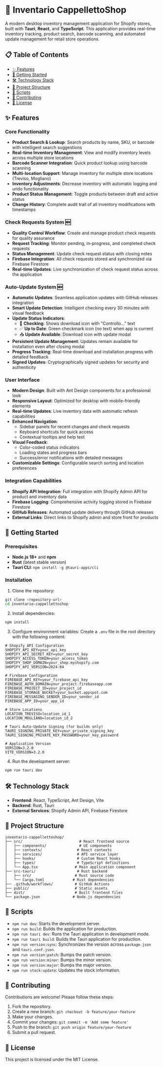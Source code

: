 # 🏪 Inventario CappellettoShop

A modern desktop inventory management application for Shopify stores, built with **Tauri**, **React**, and **TypeScript**. This application provides real-time inventory tracking, product search, barcode scanning, and automated update management for retail store operations.

## 📋 Table of Contents

- [✨ Features](#-features)
- [🚀 Getting Started](#-getting-started)
- [🛠️ Technology Stack](#️-technology-stack)
- [📁 Project Structure](#-project-structure)
- [📜 Scripts](#-scripts)
- [🤝 Contributing](#-contributing)
- [📄 License](#-license)

## ✨ Features

### Core Functionality
- **Product Search & Lookup**: Search products by name, SKU, or barcode with intelligent search suggestions
- **Real-time Inventory Management**: View and modify inventory levels across multiple store locations
- **Barcode Scanner Integration**: Quick product lookup using barcode scanning
- **Multi-location Support**: Manage inventory for multiple store locations (Treviso, Mogliano)
- **Inventory Adjustments**: Decrease inventory with automatic logging and undo functionality
- **Product Status Management**: Toggle products between draft and active status
- **Change History**: Complete audit trail of all inventory modifications with timestamps

### Check Requests System 🆕
- **Quality Control Workflow**: Create and manage product check requests for quality assurance
- **Request Tracking**: Monitor pending, in-progress, and completed check requests
- **Status Management**: Update check request status with closing notes
- **Firebase Integration**: All check requests stored and synchronized via Firebase Firestore
- **Real-time Updates**: Live synchronization of check request status across the application

### Auto-Update System 🆕
- **Automatic Updates**: Seamless application updates with GitHub releases integration
- **Smart Update Detection**: Intelligent checking every 30 minutes with visual feedback
- **Update Status Indicators**:
  - 🔄 **Checking**: Shows download icon with "Controllo..." text
  - ✅ **Up to Date**: Green checkmark icon (no text) when app is current
  - 📥 **Update Available**: Download icon with update modal
- **Persistent Update Management**: Updates remain available for installation even after closing modal
- **Progress Tracking**: Real-time download and installation progress with detailed feedback
- **Signed Updates**: Cryptographically signed updates for security and authenticity

### User Interface
- **Modern Design**: Built with Ant Design components for a professional look
- **Responsive Layout**: Optimized for desktop with mobile-friendly elements
- **Real-time Updates**: Live inventory data with automatic refresh capabilities
- **Enhanced Navigation**:
  - Sidebar panels for recent changes and check requests
  - Keyboard shortcuts for quick access
  - Contextual tooltips and help text
- **Visual Feedback**:
  - Color-coded status indicators
  - Loading states and progress bars
  - Success/error notifications with detailed messages
- **Customizable Settings**: Configurable search sorting and location preferences

### Integration Capabilities
- **Shopify API Integration**: Full integration with Shopify Admin API for product and inventory data
- **Firebase Logging**: Comprehensive activity logging stored in Firebase Firestore
- **GitHub Releases**: Automated update delivery through GitHub releases
- **External Links**: Direct links to Shopify admin and store front for products

## 🚀 Getting Started

### Prerequisites
- **Node.js 18+** and **npm**
- **Rust** (latest stable version)
- **Tauri CLI**: `npm install -g @tauri-apps/cli`

### Installation
1. Clone the repository:
```bash
git clone <repository-url>
cd inventario-cappellettoshop
```

2. Install dependencies:
```bash
npm install
```

3. Configure environment variables:
Create a `.env` file in the root directory with the following content:
```env
# Shopify API Configuration
SHOPIFY_API_KEY=your_api_key
SHOPIFY_API_SECRET_KEY=your_secret_key
SHOPIFY_ACCESS_TOKEN=your_access_token
SHOPIFY_SHOP_DOMAIN=your_shop.myshopify.com
SHOPIFY_API_VERSION=2024-04

# Firebase Configuration
FIREBASE_API_KEY=your_firebase_api_key
FIREBASE_AUTH_DOMAIN=your_project.firebaseapp.com
FIREBASE_PROJECT_ID=your_project_id
FIREBASE_STORAGE_BUCKET=your_bucket.appspot.com
FIREBASE_MESSAGING_SENDER_ID=your_sender_id
FIREBASE_APP_ID=your_app_id

# Store Locations
LOCATION_TREVISO=location_id_1
LOCATION_MOGLIANO=location_id_2

# Tauri Auto-Update Signing (for builds only)
TAURI_SIGNING_PRIVATE_KEY=your_private_signing_key
TAURI_SIGNING_PRIVATE_KEY_PASSWORD=your_key_password

# Application Version
VERSION=3.2.0
VITE_VERSION=3.2.0
```

4. Run the development server:
```bash
npm run tauri dev
```

## 🛠️ Technology Stack

- **Frontend**: React, TypeScript, Ant Design, Vite
- **Backend**: Rust, Tauri
- **External Services**: Shopify Admin API, Firebase Firestore

## 📁 Project Structure

```
inventario-cappellettoshop/
├── src/                          # React frontend source
│   ├── components/               # UI components
│   ├── contexts/                # React contexts
│   ├── services/                # API service layer
│   ├── hooks/                   # Custom React hooks
│   ├── types/                   # TypeScript definitions
│   └── App.tsx                 # Main application component
├── src-tauri/                   # Rust backend
│   ├── src/                    # Rust source code
│   └── Cargo.toml             # Rust dependencies
├── .github/workflows/          # GitHub Actions
├── public/                     # Static assets
├── dist/                       # Built frontend files
└── package.json               # Node.js dependencies
```

## 📜 Scripts

- `npm run dev`: Starts the development server.
- `npm run build`: Builds the application for production.
- `npm run tauri dev`: Runs the Tauri application in development mode.
- `npm run tauri build`: Builds the Tauri application for production.
- `npm run version:sync`: Synchronizes the version across `package.json` and `tauri.conf.json`.
- `npm run version:patch`: Bumps the patch version.
- `npm run version:minor`: Bumps the minor version.
- `npm run version:major`: Bumps the major version.
- `npm run stock:update`: Updates the stock information.

## 🤝 Contributing

Contributions are welcome! Please follow these steps:

1. Fork the repository.
2. Create a new branch: `git checkout -b feature/your-feature`
3. Make your changes.
4. Commit your changes: `git commit -m 'Add some feature'`
5. Push to the branch: `git push origin feature/your-feature`
6. Submit a pull request.

## 📄 License

This project is licensed under the MIT License.